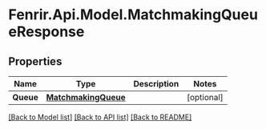 # Fenrir.Api.Model.MatchmakingQueueResponse

## Properties

Name | Type | Description | Notes
------------ | ------------- | ------------- | -------------
**Queue** | [**MatchmakingQueue**](MatchmakingQueue.md) |  | [optional] 

[[Back to Model list]](../README.md#documentation-for-models) [[Back to API list]](../README.md#documentation-for-api-endpoints) [[Back to README]](../README.md)

